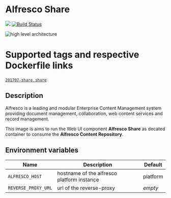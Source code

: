 Alfresco Share
===
[![](https://images.microbadger.com/badges/image/fjudith/alfresco.svg)](https://microbadger.com/images/fjudith/alfresco "Get your own image badge on microbadger.com")
[![Build Status](https://travis-ci.org/fjudith/docker-alfresco.svg?branch=master)](https://travis-ci.org/fjudith/docker-alfresco)

![high level architecture](https://raw.githubusercontent.com/fjudith/docker-alfresco/201707/alfresco_architecture.png)

# Supported tags and respective Dockerfile links

[`201707-share`, `share`](https://github.com/fjudith/docker-alfresco/tree/201707/share)

## Description

Alfresco is a leading and modular Enterprise Content Management system providing document management, collaboration, web content services and record management.

This image is aims to run the Web UI component **Alfresco Share** as decated container to consume the **Alfresco Content Repository**.

## Environment variables

| Name                | Description                                | Default  |
| ------------------- | ------------------------------------------ | -------- |
| `ALFRESCO_HOST`     | hostname of the alfresco platform instance | platform |
| `REVERSE_PROXY_URL` | url of the reverse-proxy                   | _empty_  |
